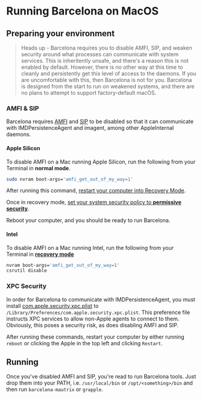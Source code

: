 # Running Barcelona on MacOS

## Preparing your environment

> Heads up - Barcelona requires you to disable AMFI, SIP, and weaken security around what processes can communicate with system services. This is inheritently unsafe, and there's a reason this is not enabled by default. However, there is no other way at this time to cleanly and persistently get this level of access to the daemons. If you are uncomfortable with this, then Barcelona is not for you. Barcelona is designed from the start to run on weakened systems, and there are no plans to attempt to support factory-default macOS.

### AMFI & SIP
Barcelona requires [AMFI](https://www.theiphonewiki.com/wiki/AppleMobileFileIntegrity) and [SIP](https://support.apple.com/en-us/HT204899) to be disabled so that it can communicate with IMDPersistenceAgent and imagent, among other AppleInternal daemons.

#### Apple Silicon
To disable AMFI on a Mac running Apple Silicon, run the following from your Terminal in **normal mode**.

```bash
sudo nvram boot-args='amfi_get_out_of_my_way=1'
```

After running this command, [restart your computer into Recovery Mode](https://support.apple.com/guide/mac-help/macos-recovery-a-mac-apple-silicon-mchl82829c17/mac).

Once in recovery mode, [set your system security policy to **permissive security**](https://support.apple.com/guide/security/startup-disk-security-policy-control-sec7d92dc49f/web).

Reboot your computer, and you should be ready to run Barcelona.

#### Intel
To disable AMFI on a Mac running Intel, run the following from your Terminal in [**recovery mode**](https://support.apple.com/guide/mac-help/use-macos-recovery-on-an-intel-based-mac-mchl338cf9a8/mac)

```bash
nvram boot-args='amfi_get_out_of_my_way=1'
csrutil disable
```

### XPC Security
In order for Barcelona to communicate with IMDPersistenceAgent, you must install [com.apple.security.xpc.plist](com.apple.security.xpc.plist) to `/Library/Preferences/com.apple.security.xpc.plist`. This preference file instructs XPC services to allow non-Apple agents to connect to them. Obviously, this poses a security risk, as does disabling AMFI and SIP.

After running these commands, restart your computer by either running `reboot` or clicking the Apple in the top left and clicking `Restart`.

## Running
Once you've disabled AMFI and SIP, you're read to run Barcelona tools. Just drop them into your PATH, i.e. `/usr/local/bin` or `/opt/<something>/bin` and then run `barcelona-mautrix` or `grapple`.
